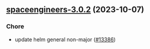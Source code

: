 

## [spaceengineers-3.0.2](https://github.com/succelle/charts/compare/spaceengineers-3.0.1...spaceengineers-3.0.2) (2023-10-07)

### Chore

- update helm general non-major ([#13386](https://github.com/succelle/charts/issues/13386))
  
  